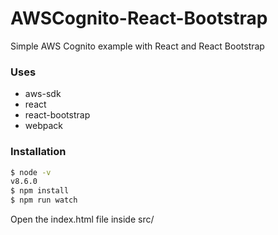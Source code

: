 # AWSCognito-React-Bootstrap
Simple AWS Cognito example with React and React Bootstrap

### Uses
- aws-sdk
- react
- react-bootstrap
- webpack

### Installation

```sh
$ node -v
v8.6.0
$ npm install
$ npm run watch
```

Open the index.html file inside src/
